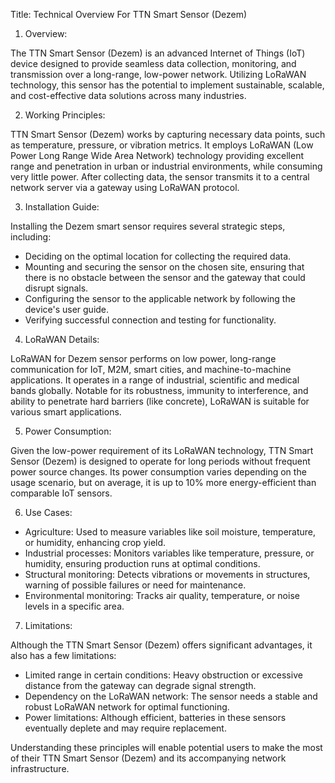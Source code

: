 Title: Technical Overview For TTN Smart Sensor (Dezem)

1. Overview:

The TTN Smart Sensor (Dezem) is an advanced Internet of Things (IoT) device designed to provide seamless data collection, monitoring, and transmission over a long-range, low-power network. Utilizing LoRaWAN technology, this sensor has the potential to implement sustainable, scalable, and cost-effective data solutions across many industries.

2. Working Principles:

TTN Smart Sensor (Dezem) works by capturing necessary data points, such as temperature, pressure, or vibration metrics. It employs LoRaWAN (Low Power Long Range Wide Area Network) technology providing excellent range and penetration in urban or industrial environments, while consuming very little power. After collecting data, the sensor transmits it to a central network server via a gateway using LoRaWAN protocol. 

3. Installation Guide:

Installing the Dezem smart sensor requires several strategic steps, including:

- Deciding on the optimal location for collecting the required data.
- Mounting and securing the sensor on the chosen site, ensuring that there is no obstacle between the sensor and the gateway that could disrupt signals.
- Configuring the sensor to the applicable network by following the device's user guide.
- Verifying successful connection and testing for functionality.

4. LoRaWAN Details:

LoRaWAN for Dezem sensor performs on low power, long-range communication for IoT, M2M, smart cities, and machine-to-machine applications. It operates in a range of industrial, scientific and medical bands globally. Notable for its robustness, immunity to interference, and ability to penetrate hard barriers (like concrete), LoRaWAN is suitable for various smart applications.

5. Power Consumption:

Given the low-power requirement of its LoRaWAN technology, TTN Smart Sensor (Dezem) is designed to operate for long periods without frequent power source changes. Its power consumption varies depending on the usage scenario, but on average, it is up to 10% more energy-efficient than comparable IoT sensors.

6. Use Cases:

- Agriculture: Used to measure variables like soil moisture, temperature, or humidity, enhancing crop yield.
- Industrial processes: Monitors variables like temperature, pressure, or humidity, ensuring production runs at optimal conditions.
- Structural monitoring: Detects vibrations or movements in structures, warning of possible failures or need for maintenance.
- Environmental monitoring: Tracks air quality, temperature, or noise levels in a specific area.

7. Limitations:

Although the TTN Smart Sensor (Dezem) offers significant advantages, it also has a few limitations:

- Limited range in certain conditions: Heavy obstruction or excessive distance from the gateway can degrade signal strength.
- Dependency on the LoRaWAN network: The sensor needs a stable and robust LoRaWAN network for optimal functioning.
- Power limitations: Although efficient, batteries in these sensors eventually deplete and may require replacement.
  
Understanding these principles will enable potential users to make the most of their TTN Smart Sensor (Dezem) and its accompanying network infrastructure.